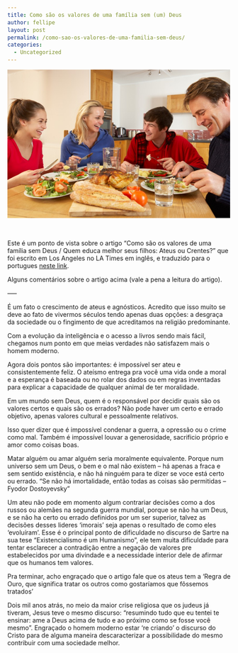 ```yaml
---
title: Como são os valores de uma família sem (um) Deus
author: fellipe
layout: post
permalink: /como-sao-os-valores-de-uma-familia-sem-deus/
categories:
  - Uncategorized
---
```

[<img class="wp-image-347 aligncenter" alt="familia-sem-religiao-838x559" src="/img/posts/2015/02/familia-sem-religiao-838x559.jpg" width="503" height="335" />][1]

&nbsp;

Este é um ponto de vista sobre o artigo &#8220;Como são os valores de uma família sem Deus / Quem educa melhor seus filhos: Ateus ou Crentes?&#8221; que foi escrito em Los Angeles no LA Times em inglês, e traduzido para o portugues <a href="http://hypescience.com/pais-religiosos-ou-sem-religiao-quem-cria-os-filhos-melhor" target="_blank">neste link</a>.

Alguns comentários sobre o artigo acima (vale a pena a leitura do artigo).

&#8212;&#8211;

É um fato o crescimento de ateus e agnósticos. Acredito que isso muito se deve ao fato de vivermos séculos tendo apenas duas opções: a desgraça da sociedade ou o fingimento de que acreditamos na religião predominante.

<div>
  <p>
    Com a evolução da inteligência e o acesso a livros sendo mais fácil, chegamos num ponto em que meias verdades não satisfazem mais o homem moderno.
  </p>
  
  <p>
    Agora dois pontos são importantes: é impossível ser ateu e consistentemente feliz. O ateísmo entrega pra você uma vida onde a moral e a esperança é baseada ou no rolar dos dados ou em regras inventadas para explicar a capacidade de qualquer animal de ter moralidade.
  </p>
  
  <p>
    Em um mundo sem Deus, quem é o responsável por decidir quais são os valores certos e quais são os errados? Não pode haver um certo e errado objetivo, apenas valores cultural e pessoalmente relativos.
  </p>
  
  <p>
    Isso quer dizer que é impossível condenar a guerra, a opressão ou o crime como mal. Também é impossível louvar a generosidade, sacrificio próprio e amor como coisas boas.
  </p>
  
  <p>
    Matar alguém ou amar alguém seria moralmente equivalente. Porque num universo sem um Deus, o bem e o mal não existem &#8211; há apenas a fraca e sem sentido existência, e não há ninguém para te dizer se voce está certo ou errado. &#8220;Se não há imortalidade, então todas as coisas são permitidas &#8211; Fyodor Dostoyevsky&#8221;
  </p>
  
  <p>
    Um ateu não pode em momento algum contrariar decisões como a dos russos ou alemães na segunda guerra mundial, porque se não ha um Deus, e se não ha certo ou errado definidos por um ser superior, talvez as decisões desses lideres &#8216;imorais&#8217; seja apenas o resultado de como eles &#8216;evoluíram&#8217;. Esse é o principal ponto de dificuldade no discurso de Sartre na sua tese &#8220;Existencialismo é um Humanismo&#8221;, ele tem muita dificuldade para tentar esclarecer a contradição entre a negação de valores pre estabelecidos por uma divindade e a necessidade interior dele de afirmar que os humanos tem valores.
  </p>
  
  <p>
    Pra terminar, acho engraçado que o artigo fale que os ateus tem a &#8216;Regra de Ouro, que significa tratar os outros como gostaríamos que fôssemos tratados&#8217;
  </p>
  
  <p>
    Dois mil anos atrás, no meio da maior crise religiosa que os judeus já tiveram, Jesus teve o mesmo discurso: &#8220;resumindo tudo que eu tentei te ensinar: ame a Deus acima de tudo e ao próximo como se fosse você mesmo&#8221;. Engraçado o homem moderno estar &#8216;re criando&#8217; o discurso do Cristo para de alguma maneira descaracterizar a possibilidade do mesmo contribuir com uma sociedade melhor.
  </p>
</div>

 [1]: /img/posts/2015/02/familia-sem-religiao-838x559.jpg